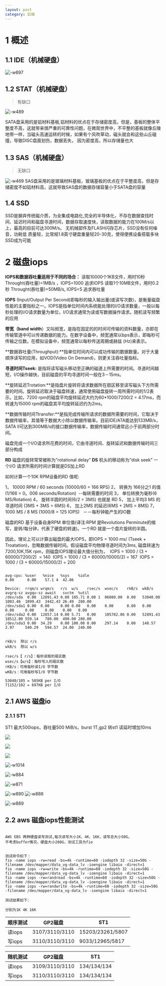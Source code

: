 ```yaml
---
layout: post
category: 后端
---
```

# 1 概述


## 1.1 IDE（机械硬盘）

![-w697](/assets/img//15517816463023.jpg)

## 1.2 STAT（机械硬盘）

> 有缺口

![-w489](/assets/img//15517809214660.jpg)

SATA盘采用的是铝材料基板,铝材料的优点在于存储密度高，但是，基板的整体平整度不高，这就带来很严重的可靠性问题，在微观世界中，不平整的基板就像丘陵地带一样，当磁头高速运转的时候，如果有个风吹草动，磁头就会和这些山丘碰撞，导致DISC盘面划伤，数据丢失，
因为密度高，所以存储量也大
## 1.3 SAS（机械硬盘）

> 无缺口

![-w469](/assets/img//15517809817319.jpg)
SAS盘采用的是玻璃材料基板，玻璃基板的优点在于平整度高，但是存储密度不如铝材料高，这就导致SAS盘的数据存储容量小于SATA盘的容量

## 1.4 SSD

SSD是摒弃传统磁介质，为全集成电路化,完全的半导体化，不存在数据查找时间、延迟时间和磁盘寻道时间，数据存取速度快，读取数据的能力在100M/s以上，最高的目前可达300M/s。
无机械部件及FLASH闪存芯片，SSD没有任何噪音，功耗低
质量轻，比常规1.8英寸硬盘重量轻20-30克，使得便携设备搭载多块SSD成为可能

# 2 磁盘iops

**IOPS和数据吞吐量适用于不同的场合：**
读取10000个1KB文件，用时10秒  Throught(吞吐量)=1MB/s ，IOPS=1000  追求IOPS
读取1个10MB文件，用时0.2秒  Throught(吞吐量)=50MB/s, IOPS=5  追求吞吐量

**IOPS** (Input/Output Per Second)即每秒的输入输出量(或读写次数)，是衡量磁盘性能的主要指标之一。IOPS是指单位时间内系统能处理的I/O请求数量，一般以每秒处理的I/O请求数量为单位，I/O请求通常为读或写数据操作请求。随机读写频繁的应用

**带宽（band width**）又叫频宽，是指在固定的的时间可传输的资料数量，亦即在传输管道中可以传递数据的能力。在数字设备中，频宽通常以bps表示，即每秒可传输之位数。在模拟设备中，频宽通常以每秒传送周期或赫兹 (Hz)来表示。

**数据吞吐量(Throughput):**指单位时间内可以成功传输的数据数量。对于大量顺序读写的应用，如VOD(Video On Demand)，则更关注吞吐量指标。

**寻道时间Tseek:** 是指将读写磁头移动至正确的磁道上所需要的时间。寻道时间越短，I/O操作越快，目前磁盘的平均寻道时间一般在3－15ms。

**旋转延迟Trotation:**是指盘片旋转将请求数据所在扇区移至读写磁头下方所需要的时间。旋转延迟取决于磁盘转速，通常使用磁盘旋转一周所需时间的1/2表示。比如，7200 rpm的磁盘平均旋转延迟大约为60*1000/7200/2 = 4.17ms，而转速为15000 rpm的磁盘其平均旋转延迟约为2ms。

**数据传输时间Ttransfer:**是指完成传输所请求的数据所需要的时间，它取决于数据传输率，其值等于数据大小除以数据传输率。目前IDE/ATA能达到133MB/s，SATA II可达到300MB/s的接口数据传输率，数据传输时间通常远小于前两部分时间。

磁盘完成一个I/O请求所花费的时间，它由寻道时间、旋转延迟和数据传输时间三部分构成

**RD** 磁盘的旋转常常被称为”rotational delay”
**DS** 机头的移动称为”disk seek”
一个I/O 请求所需的时间计算就是DS加上RD

如何计算一个10K RPM设备的RD 值呢:

1， 10000 RPM / 60 seconds (10000/60 = 166 RPS)
2， 转换为 166分之1 的值(1/166 = 0。006 seconds/Rotation)  --每转需要的时间
3， 单位转换为毫秒(6 MS/Rotation)
4， 旋转半圆的时间(6/2 = 3MS) 也就是 RD
5， 加上平均3 MS 的寻道时间 (3MS + 3MS = 6MS)
6， 加上2MS 的延迟(6MS + 2MS = 8MS)
7， 1000 MS / 8 MS (1000/8 = 125 IOPS)   －－每秒钟能产生的IO数


磁盘的RD 基于设备自身RPM 单位值(译注:RPM 是Revolutions Perminute的缩写，是转/每分钟，代表了硬盘的转速)。一个RD 就是一个盘片旋转的半圆。

因此，理论上可以计算出磁盘的最大IOPS，即IOPS = 1000 ms/ (Tseek + Troatation)，忽略数据传输时间。假设磁盘平均物理寻道时间为3ms, 磁盘转速为7200,10K,15K rpm，则磁盘IOPS理论最大值分别为，
 IOPS = 1000 / (3 + 60000/7200/2)  = 140
 IOPS = 1000 / (3 + 60000/10000/2) = 167
 IOPS = 1000 / (3 + 60000/15000/2) = 200




``` 举个栗子 iostat -x 1

avg-cpu: %user   %nice   %sys    %idle
0.00      0.00    57.1 4  42.86

Device:  rrqm/s wrqm/s   r/s  w/s    rsec/s  wsec/s    rkB/s  wkB/s    avgrq-sz avgqu-sz await   svctm  %util
/dev/sda  0.00  12891.43 0.00 105.71 0.00 1  06080.00  0.00   53040.00 1003.46  1099.43  3442.43 26.49  280.00
/dev/sda1 0.00  0.00     0.00 0.00   0.00    0.00      0.00   0.00     0.00     0.00     0.00    0.00   0.00
/dev/sda2 0.00  12857.14 0.00 5.71   0.00    105782.86 0.00   52891.43 18512.00 559.14   780.00  490.00 280.00
/dev/sda3 0.00  34.29    0.00 100.00 0.00    297.14    0.00   148.57   2.97     540.29   594.57  24.00  240.00


rkB/s  除以 r/s
wkB/s  除以 w/s

rsec/s【 r/s】：每秒读取的扇区数
wsec/s【w/s】：每秒写入的扇区数
rKB/s：可用每秒读I/O 字节数
wKB/s：可用每秒写I/O 字节数

53040/105 = 505KB per I/O
71152/102 = 697KB per I/O

```


## 2.1 AWS 磁盘io
### 2.1.1 ST1
ST1 最大500iops，吞吐量500 MiB/s，burst 1T,gp2 转st1 读延时增加10ms

![](/assets/img//15519415483600.jpg)

![](/assets/img//15518396231464.jpg)

![](/assets/img//15518396555946.jpg)

![-w1014](/assets/img//15518531295464.jpg)

![-w884](/assets/img//15518531664163.jpg)

![-w871](/assets/img//15518532068519.jpg)

![-w890](/assets/img//15518532230303.jpg)
![-w886](/assets/img//15518543103212.jpg)

![-w889](/assets/img//15518552786881.jpg)


## 2.2 aws 磁盘iops性能测试
```

AWS EBS 两种硬盘读写测试,每次读写大小1K、4K、16K，读写总大小50G，
不考虑buffer情况，硬盘大小200G，测试工具为fio


测试命令如下：
fio -name iops -rw=read -bs=4k -runtime=60 -iodepth 32 -size=50G -filename /dev/mapper/data_vg-data_lv -ioengine libaio -direct=1
fio -name iops -rw=write -bs=4k -runtime=60 -iodepth 32 -size=50G -filename /dev/mapper/data_vg-data_lv -ioengine libaio -direct=1
fio -name iops -rw=randread -bs=4k -runtime=60 -iodepth 32 -size=50G -filename /dev/mapper/data_vg-data_lv -ioengine libaio -direct=1
fio -name iops -rw=randwrite -bs=4k -runtime=60 -iodepth 32 -size=50G -filename /dev/mapper/data_vg-data_lv -ioengine libaio -direct=1

测试结果如下:

分别为1K 4K 16K
```


|  顺序测试| GP2磁盘 |ST1  |
| --- | --- | --- |
| 读iops | 3107/3110/3110 | 15203/23261/5807 |
| 写iops |3110/3110/3110 | 9033/12965/5817 |
 

|  随机测试| GP2磁盘 |ST1  |
| --- | --- | --- |
| 读iops | 3109/3110/3110 | 134/134/134 |
| 写iops | 3110/3110/3110 | 134/134/134 |
